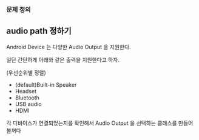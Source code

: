 ### 문제 정의
## audio path 정하기
Android Device 는 다양한 Audio Output 을 지원한다.

일단 간단하게 아래와 같은 출력을 지원한다고 하자.

(우선순위별 정렬)
- (default)Built-in Speaker
- Headset
- Bluetooth
- USB audio
- HDMI

각 디바이스가 연결되었는지를 확인해서 Audio Output 을 선택하는 클래스를 만들어 볼꺼다



